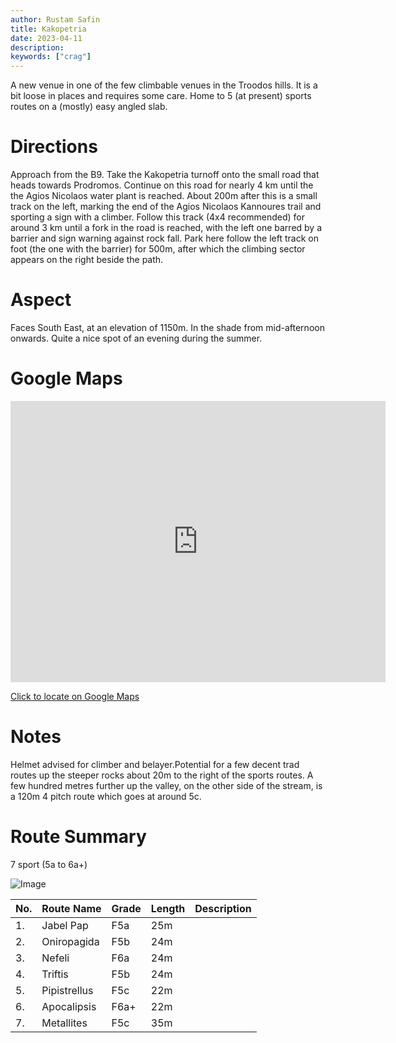 ```yaml
---
author: Rustam Safin
title: Kakopetria
date: 2023-04-11
description:
keywords: ["crag"]
---
```


A new venue in one of the few climbable venues in the Troodos hills. It is a bit loose in places and requires some care. Home to 5 (at present) sports routes on a (mostly) easy angled slab.

# Directions

Approach from the B9. Take the Kakopetria turnoff onto the small road that heads towards Prodromos. Continue on this road for nearly 4 km until the the Agios Nicolaos water plant is reached. About 200m after this is a small track on the left, marking the end of the Agios Nicolaos Kannoures trail and sporting a sign with a climber. Follow this track (4x4 recommended) for around 3 km until a fork in the road is reached, with the left one barred by a barrier and sign warning against rock fall. Park here follow the left track on foot (the one with the barrier) for 500m, after which the climbing sector appears on the right beside the path.

# Aspect

Faces South East, at an elevation of 1150m. In the shade from mid-afternoon onwards. Quite a nice spot of an evening during the summer.

# Google Maps

<iframe src="https://www.google.com/maps/embed?pb=!1m17!1m12!1m3!1d4236.2779795412725!2d32.87942931523921!3d34.96135698036842!2m3!1f0!2f0!3f0!3m2!1i1024!2i768!4f13.1!3m2!1m1!2zMzTCsDU3JzQwLjkiTiAzMsKwNTInNTMuOCJF!5e1!3m2!1sen!2s!4v1681194342684!5m2!1sen!2s" width="600" height="450" style="border:0;" allowfullscreen="" loading="lazy" referrerpolicy="no-referrer-when-downgrade"></iframe>

[Click to locate on Google Maps](https://goo.gl/maps/jEGv6cv9vyyrncDQ8)

# Notes

Helmet advised for climber and belayer.Potential for a few decent trad routes up the steeper rocks about 20m to the right of the sports routes.
A few hundred metres further up the valley, on the other side of the stream, is a 120m 4 pitch route which goes at around 5c.

# Route Summary

7 sport (5a to 6a+)


![Image](/troodos/kako_2.jpg)

| No. | Route Name   | Grade | Length | Description |
| --- | ------------ | ----- | ------ | ----------- |
| 1.  | Jabel Pap    | F5a   | 25m    |             |
| 2.  | Oniropagida  | F5b   | 24m    |             |
| 3.  | Nefeli       | F6a   | 24m    |             |
| 4.  | Triftis      | F5b   | 24m    |             |
| 5.  | Pipistrellus | F5c   | 22m    |             |
| 6.  | Apocalipsis  | F6a+  | 22m    |             |
| 7.  | Metallites   | F5c   | 35m    |             |
